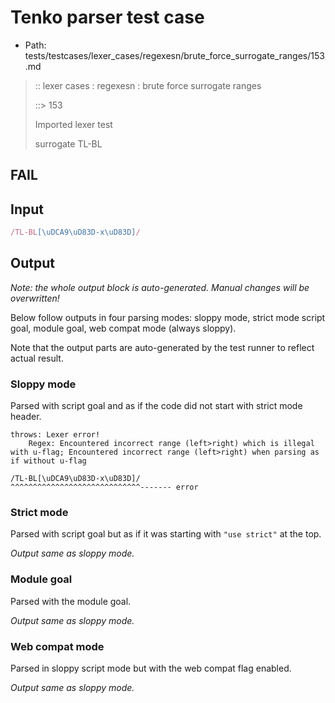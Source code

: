 # Tenko parser test case

- Path: tests/testcases/lexer_cases/regexesn/brute_force_surrogate_ranges/153.md

> :: lexer cases : regexesn : brute force surrogate ranges
>
> ::> 153
>
> Imported lexer test
>
> surrogate TL-BL

## FAIL

## Input

`````js
/TL-BL[\uDCA9\uD83D-x\uD83D]/
`````

## Output

_Note: the whole output block is auto-generated. Manual changes will be overwritten!_

Below follow outputs in four parsing modes: sloppy mode, strict mode script goal, module goal, web compat mode (always sloppy).

Note that the output parts are auto-generated by the test runner to reflect actual result.

### Sloppy mode

Parsed with script goal and as if the code did not start with strict mode header.

`````
throws: Lexer error!
    Regex: Encountered incorrect range (left>right) which is illegal with u-flag; Encountered incorrect range (left>right) when parsing as if without u-flag

/TL-BL[\uDCA9\uD83D-x\uD83D]/
^^^^^^^^^^^^^^^^^^^^^^^^^^^^^------- error
`````

### Strict mode

Parsed with script goal but as if it was starting with `"use strict"` at the top.

_Output same as sloppy mode._

### Module goal

Parsed with the module goal.

_Output same as sloppy mode._

### Web compat mode

Parsed in sloppy script mode but with the web compat flag enabled.

_Output same as sloppy mode._
